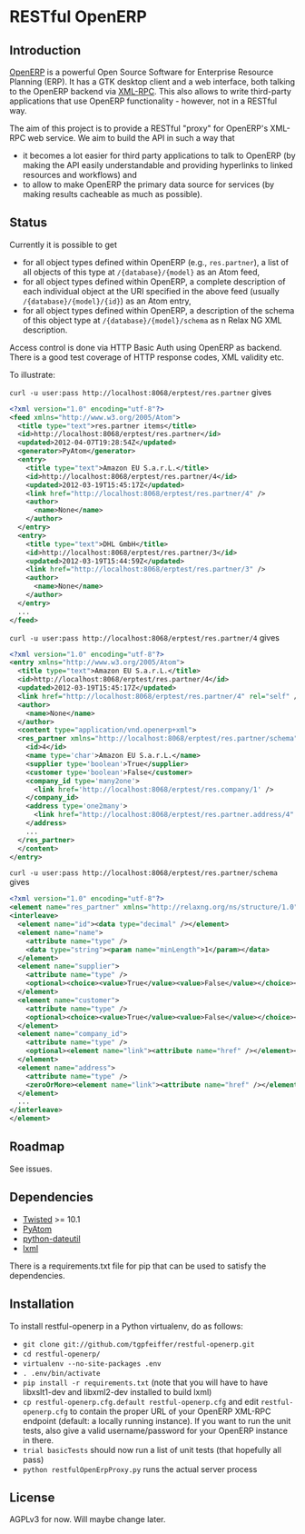 # RESTful OpenERP

## Introduction

[OpenERP](http://www.openerp.com/) is a powerful Open Source Software for Enterprise Resource Planning (ERP). It has a GTK desktop client and a web interface, both talking to the OpenERP backend via [XML-RPC](http://en.wikipedia.org/wiki/XML-RPC). This also allows to write third-party applications that use OpenERP functionality - however, not in a RESTful way.

The aim of this project is to provide a RESTful "proxy" for OpenERP's XML-RPC web service. We aim to build the API in such a way that

* it becomes a lot easier for third party applications to talk to OpenERP (by making the API easily understandable and providing hyperlinks to linked resources and workflows) and  
* to allow to make OpenERP the primary data source for services (by making results cacheable as much as possible).

## Status

Currently it is possible to get

* for all object types defined within OpenERP (e.g., `res.partner`), a list of all objects of this type at `/{database}/{model}` as an Atom feed,
* for all object types defined within OpenERP, a complete description of each individual object at the URI specified in the above feed (usually `/{database}/{model}/{id}`) as an Atom entry,
* for all object types defined within OpenERP, a description of the schema of this object type at `/{database}/{model}/schema` as n Relax NG XML description.

Access control is done via HTTP Basic Auth using OpenERP as backend. There is a good test coverage of HTTP response codes, XML validity etc.

To illustrate:

`curl -u user:pass http://localhost:8068/erptest/res.partner` gives

```xml
<?xml version="1.0" encoding="utf-8"?>
<feed xmlns="http://www.w3.org/2005/Atom">
  <title type="text">res.partner items</title>
  <id>http://localhost:8068/erptest/res.partner</id>
  <updated>2012-04-07T19:28:54Z</updated>
  <generator>PyAtom</generator>
  <entry>
    <title type="text">Amazon EU S.a.r.L.</title>
    <id>http://localhost:8068/erptest/res.partner/4</id>
    <updated>2012-03-19T15:45:17Z</updated>
    <link href="http://localhost:8068/erptest/res.partner/4" />
    <author>
      <name>None</name>
    </author>
  </entry>
  <entry>
    <title type="text">DHL GmbH</title>
    <id>http://localhost:8068/erptest/res.partner/3</id>
    <updated>2012-03-19T15:44:59Z</updated>
    <link href="http://localhost:8068/erptest/res.partner/3" />
    <author>
      <name>None</name>
    </author>
  </entry>
  ...
</feed>
```

`curl -u user:pass http://localhost:8068/erptest/res.partner/4` gives

```xml
<?xml version="1.0" encoding="utf-8"?>
<entry xmlns="http://www.w3.org/2005/Atom">
  <title type="text">Amazon EU S.a.r.L.</title>
  <id>http://localhost:8068/erptest/res.partner/4</id>
  <updated>2012-03-19T15:45:17Z</updated>
  <link href="http://localhost:8068/erptest/res.partner/4" rel="self" />
  <author>
    <name>None</name>
  </author>
  <content type="application/vnd.openerp+xml">
  <res_partner xmlns="http://localhost:8068/erptest/res.partner/schema">
    <id>4</id>
    <name type='char'>Amazon EU S.a.r.L.</name>
    <supplier type='boolean'>True</supplier>
    <customer type='boolean'>False</customer>
    <company_id type='many2one'>
      <link href='http://localhost:8068/erptest/res.company/1' />
    </company_id>
    <address type='one2many'>
      <link href="http://localhost:8068/erptest/res.partner.address/4" />
    </address>
    ...
  </res_partner>
  </content>
</entry>
```

`curl -u user:pass http://localhost:8068/erptest/res.partner/schema` gives

```xml
<?xml version="1.0" encoding="utf-8"?>
<element name="res_partner" xmlns="http://relaxng.org/ns/structure/1.0" datatypeLibrary="http://www.w3.org/2001/XMLSchema-datatypes" ns="http://localhost:8068/erptest/res.partner/schema">
<interleave>
  <element name="id"><data type="decimal" /></element>
  <element name="name">
    <attribute name="type" />
    <data type="string"><param name="minLength">1</param></data>
  </element>
  <element name="supplier">
    <attribute name="type" />
    <optional><choice><value>True</value><value>False</value></choice></optional>
  </element>
  <element name="customer">
    <attribute name="type" />
    <optional><choice><value>True</value><value>False</value></choice></optional>
  </element>
  <element name="company_id">
    <attribute name="type" />
    <optional><element name="link"><attribute name="href" /></element></optional>
  </element>
  <element name="address">
    <attribute name="type" />
    <zeroOrMore><element name="link"><attribute name="href" /></element></zeroOrMore>
  </element>
  ...
</interleave>
</element>
```

## Roadmap

See issues.

## Dependencies

* [Twisted](http://twistedmatrix.com/trac/) >= 10.1
* [PyAtom](https://github.com/sramana/pyatom)
* [python-dateutil](http://labix.org/python-dateutil)
* [lxml](http://lxml.de/)

There is a requirements.txt file for pip that can be used to satisfy the dependencies.

## Installation

To install restful-openerp in a Python virtualenv, do as follows:

* `git clone git://github.com/tgpfeiffer/restful-openerp.git`
* `cd restful-openerp/`
* `virtualenv --no-site-packages .env`
* `. .env/bin/activate`
* `pip install -r requirements.txt` (note that you will have to have libxslt1-dev and libxml2-dev installed to build lxml)
* `cp restful-openerp.cfg.default restful-openerp.cfg` and edit `restful-openerp.cfg` to contain the proper URL of your OpenERP XML-RPC endpoint (default: a locally running instance). If you want to run the unit tests, also give a valid username/password for your OpenERP instance in there.
* `trial basicTests` should now run a list of unit tests (that hopefully all pass)
* `python restfulOpenErpProxy.py` runs the actual server process

## License

AGPLv3 for now. Will maybe change later.
